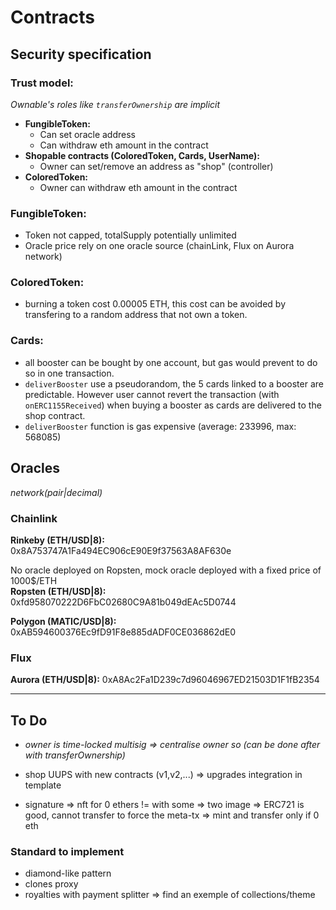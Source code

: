 # Contracts

## Security specification

### Trust model:

_Ownable's roles like `transferOwnership` are implicit_

- **FungibleToken:**
  - Can set oracle address
  - Can withdraw eth amount in the contract
- **Shopable contracts (ColoredToken, Cards, UserName):**
  - Owner can set/remove an address as "shop" (controller)
- **ColoredToken:**
  - Owner can withdraw eth amount in the contract

### FungibleToken:

- Token not capped, totalSupply potentially unlimited
- Oracle price rely on one oracle source (chainLink, Flux on Aurora network)

### ColoredToken:

- burning a token cost 0.00005 ETH, this cost can be avoided by transfering to a random address that not own a token.

### Cards:

- all booster can be bought by one account, but gas would prevent to do so in one transaction.
- `deliverBooster` use a pseudorandom, the 5 cards linked to a booster are predictable. However user cannot revert the transaction (with `onERC1155Received`) when buying a booster as cards are delivered to the shop contract.
- `deliverBooster` function is gas expensive (average: 233996, max: 568085)

## Oracles

_network(pair|decimal)_

### Chainlink

**Rinkeby (ETH/USD|8):** 0x8A753747A1Fa494EC906cE90E9f37563A8AF630e

No oracle deployed on Ropsten, mock oracle deployed with a fixed price of 1000$/ETH  
**Ropsten (ETH/USD|8):** 0xfd958070222D6FbC02680C9A81b049dEAc5D0744

**Polygon (MATIC/USD|8):** 0xAB594600376Ec9fD91F8e885dADF0CE036862dE0

### Flux

**Aurora (ETH/USD|8):** 0xA8Ac2Fa1D239c7d96046967ED21503D1F1fB2354

---

## To Do

- _owner is time-locked multisig => centralise owner so (can be done after with transferOwnership)_

- shop UUPS with new contracts (v1,v2,...) => upgrades integration in template
- signature => nft for 0 ethers != with some => two image => ERC721 is good, cannot transfer to force the meta-tx => mint and transfer only if 0 eth

### Standard to implement

- diamond-like pattern
- clones proxy
- royalties with payment splitter => find an exemple of collections/theme
